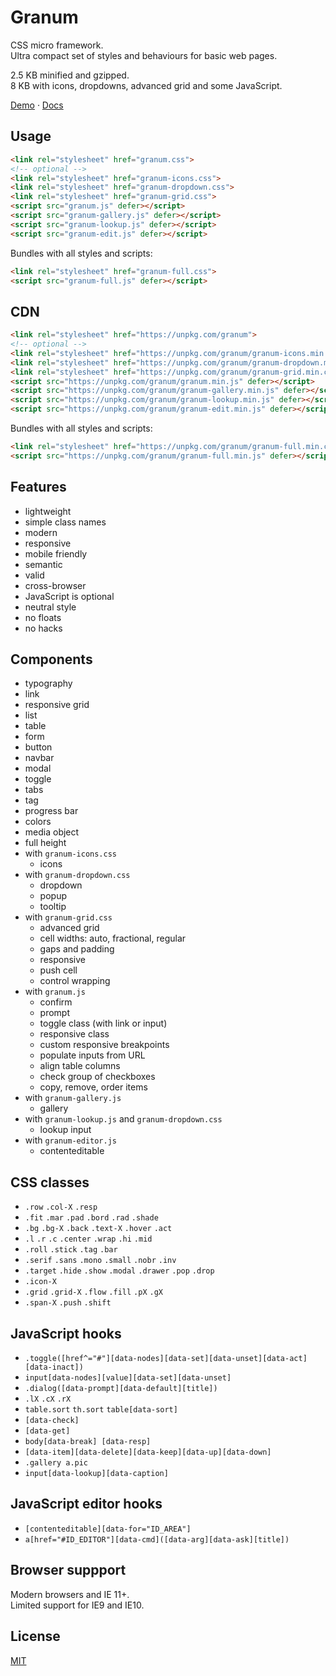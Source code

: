 # Granum

CSS micro framework.  
Ultra compact set of styles and behaviours for basic web pages.

2.5 KB minified and gzipped.  
8 KB with icons, dropdowns, advanced grid and some JavaScript.

[Demo](https://vvvkor.github.io/granum/) · [Docs](https://github.com/vvvkor/granum/blob/master/docs.md)

## Usage

```html
<link rel="stylesheet" href="granum.css">
<!-- optional -->
<link rel="stylesheet" href="granum-icons.css">
<link rel="stylesheet" href="granum-dropdown.css">
<link rel="stylesheet" href="granum-grid.css">
<script src="granum.js" defer></script>
<script src="granum-gallery.js" defer></script>
<script src="granum-lookup.js" defer></script>
<script src="granum-edit.js" defer></script>
```

Bundles with all styles and scripts:

```html
<link rel="stylesheet" href="granum-full.css">
<script src="granum-full.js" defer></script>
```

## CDN

```html
<link rel="stylesheet" href="https://unpkg.com/granum">
<!-- optional -->
<link rel="stylesheet" href="https://unpkg.com/granum/granum-icons.min.css">
<link rel="stylesheet" href="https://unpkg.com/granum/granum-dropdown.min.css">
<link rel="stylesheet" href="https://unpkg.com/granum/granum-grid.min.css">
<script src="https://unpkg.com/granum/granum.min.js" defer></script>
<script src="https://unpkg.com/granum/granum-gallery.min.js" defer></script>
<script src="https://unpkg.com/granum/granum-lookup.min.js" defer></script>
<script src="https://unpkg.com/granum/granum-edit.min.js" defer></script>
```

Bundles with all styles and scripts:

```html
<link rel="stylesheet" href="https://unpkg.com/granum/granum-full.min.css">
<script src="https://unpkg.com/granum/granum-full.min.js" defer></script>
```

## Features

- lightweight
- simple class names
- modern
- responsive
- mobile friendly
- semantic
- valid
- cross-browser
- JavaScript is optional
- neutral style
- no floats
- no hacks

## Components

- typography
- link
- responsive grid
- list
- table
- form
- button
- navbar
- modal
- toggle
- tabs
- tag
- progress bar
- colors
- media object
- full height
- with `granum-icons.css`
  - icons
- with `granum-dropdown.css`
  - dropdown
  - popup
  - tooltip
- with `granum-grid.css`
  - advanced grid
  - cell widths: auto, fractional, regular
  - gaps and padding
  - responsive
  - push cell
  - control wrapping
- with `granum.js`
  - confirm
  - prompt 
  - toggle class (with link or input)
  - responsive class
  - custom responsive breakpoints
  - populate inputs from URL
  - align table columns
  - check group of checkboxes
  - copy, remove, order items
- with `granum-gallery.js`
  - gallery
- with `granum-lookup.js` and `granum-dropdown.css`
  - lookup input
- with `granum-editor.js`
  - contenteditable

## CSS classes

- `.row` `.col-X` `.resp`
- `.fit` `.mar` `.pad` `.bord` `.rad` `.shade`
- `.bg` `.bg-X` `.back` `.text-X` `.hover` `.act`
- `.l` `.r` `.c` `.center` `.wrap` `.hi` `.mid` 
- `.roll` `.stick` `.tag` `.bar`
- `.serif` `.sans` `.mono` `.small` `.nobr` `.inv`
- `.target` `.hide` `.show` `.modal` `.drawer` `.pop` `.drop`
- `.icon-X`
- `.grid` `.grid-X` `.flow` `.fill` `.pX` `.gX`
- `.span-X` `.push` `.shift`

## JavaScript hooks

- `.toggle([href^="#"][data-nodes][data-set][data-unset][data-act][data-inact])`
- `input[data-nodes][value][data-set][data-unset]`
- `.dialog([data-prompt][data-default][title])`
- `.lX` `.cX` `.rX`
- `table.sort` `th.sort` `table[data-sort]`
- `[data-check]`
- `[data-get]`
- `body[data-break] [data-resp]`
- `[data-item][data-delete][data-keep][data-up][data-down]`
- `.gallery a.pic`
- `input[data-lookup][data-caption]`

## JavaScript editor hooks

- `[contenteditable][data-for="ID_AREA"]`
- `a[href="#ID_EDITOR"][data-cmd]([data-arg][data-ask][title])`

## Browser suppport

Modern browsers and IE 11+.  
Limited support for IE9 and IE10.

## License

[MIT](./LICENSE)